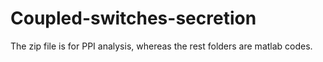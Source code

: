 # Coupled-switches-secretion
The zip file is for PPI analysis, whereas the rest folders are matlab codes.
